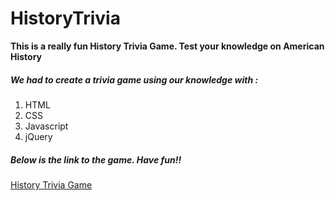 # HistoryTrivia

**This is a really fun History Trivia Game. Test your knowledge on American History**

##### We had to create a trivia game using our knowledge with :

1. HTML
2. CSS
3. Javascript
4. jQuery

##### Below is the link to the game. Have fun!!

[History Trivia Game](https://bostonfan06.github.io/HistoryTrivia/)